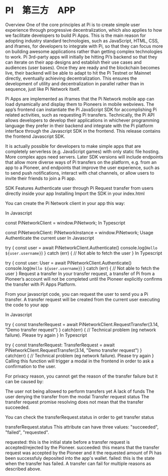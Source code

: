 # PI　第三方　APP
Overview
One of the core principles at Pi is to create simple user experience through progressive decentralization, which also applies to how we facilitate developers to build Pi Apps. This is the main reason for adopting industry standard technologies, such as JavaScript, HTML, CSS, and iframes, for developers to integrate with Pi, so that they can focus more on building awesome applications rather than getting complex technologies to work. Pi 3rd-party apps will initially be hitting Pi’s backend so that they can iterate on their app designs and establish their use cases and audiences (user bases). Once they are ready and the blockchain becomes live, their backend will be able to adapt to hit the Pi Testnet or Mainnet directly, eventually achieving decentralization. This ensures the development of utility and decentralization in parallel rather than in sequence, just like Pi Network itself.

Pi Apps are implemented as iframes that the Pi Network mobile app can load dynamically and display them to Pioneers in mobile webviews. The app’s frontend can instantiate the Pi JavaScript SDK for accomplishing Pi related activities, such as requesting Pi transfers. Technically, the Pi API allows developers to develop their applications in whichever programming language they prefer in their backend and integrate with the Pi platform interface through the Javascript SDK in the frontend. This release contains the frontend Javascript SDK.

It is actually possible for developers to make simple apps that are completely serverless (e.g. JavaScript games) with only static file hosting. More complex apps need servers. Later SDK versions will include endpoints that allow more diverse ways of Pi transfers on the platform, e.g. from an app to a Pioneer, and endpoints that improve the user experience, such as to send push notifications, interact with chat channels, or allow users to invite their friends to join a Pi app.

SDK Features
Authenticate user through Pi
Request transfer from users directly inside your app
Installing
Import the SDK in your index.html

<script src="https://downloads.minepi.com/sdk/v1/prod.js"></script>
You can create the Pi Network client in your app this way: <br/>

In Javascript

const PiNetworkClient = window.PiNetwork;
In Typescript

const PiNetworkClient: PiNetworkInstance = window.PiNetwork;
Usage
Authenticate the current user
In Javascript

try {
  const user = await PiNetworkClient.Authenticate()
  console.log(`Hello ${user.username}`)
} catch (err) {
  // Not able to fetch the user
}
In Typescript

try {
  const user: User = await PiNetworkClient.Authenticate()
  console.log(`Hello ${user.username}`)
} catch (err) {
  // Not able to fetch the user
}
Request a transfer
In your transfer request, a transfer of Pi from a Pioneer’s account will not be completed until the Pioneer explicitly confirms the transfer with Pi Apps Platform.

From your javascript code, you can request the user to send you a Pi transfer. A transfer request will be created from the current user executing the code to your app

In Javascript

try {
  const transferRequest = await PiNetworkClient.RequestTransfer(3.14, "Demo transfer request")
} catch(err) {
  // Technical problem (eg network failure). Please try again
}
In Typescript

try {
  const transferRequest: TransferRequest = await PiNetworkClient.RequestTransfer(3.14, "Demo transfer request")
} catch(err) {
  // Technical problem (eg network failure). Please try again
}
Calling this function will trigger a modal in the frontend in order to ask a confirmation to the user.

For privacy reason, you cannot get the reason of the transfer failure but it can be caused by:

The user not being allowed to perform transfers yet
A lack of funds
The user denying the transfer from the modal
Transfer request status
The transfer request promise resolving does not mean that the transfer succeeded.

You can check the transferRequest.status in order to get transfer status

transferRequest.status
This attribute can have three values: "succeeded", "failed", "requested".

requested: this is the initial state before a transfer request is accepted/rejected by the Pioneer.
succeeded: this means that the transfer request was accepted by the Pioneer and it the requested amount of Pi has been successfuly deposited into the app's wallet.
failed: this is the state when the transfer has failed. A transfer can fail for multiple reasons as described above.
